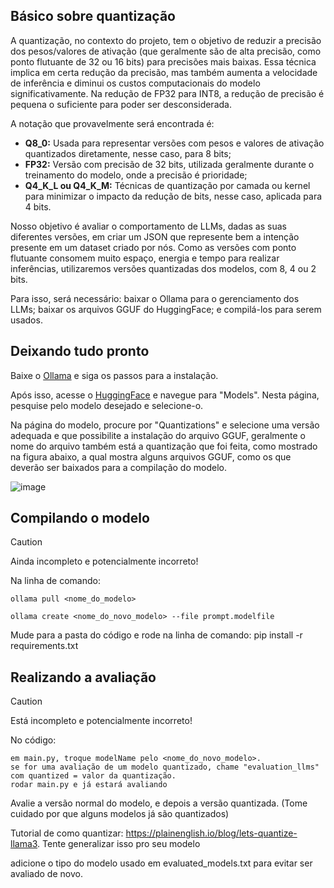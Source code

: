## Básico sobre quantização

A quantização, no contexto do projeto, tem o objetivo de reduzir a precisão dos pesos/valores de ativação
(que geralmente são de alta precisão, como ponto flutuante de 32 ou 16 bits) para precisões mais baixas.
Essa técnica implica em certa redução da precisão, mas também aumenta a velocidade de inferência e diminui os custos
computacionais do modelo significativamente. Na redução de FP32 para INT8, a redução de precisão é pequena
o suficiente para poder ser desconsiderada.

A notação que provavelmente será encontrada é:

- **Q8_0:** Usada para representar versões com pesos e valores de ativação quantizados diretamente, nesse caso, para 8 bits;
- **FP32:** Versão com precisão de 32 bits, utilizada geralmente durante o treinamento do modelo, onde a precisão é prioridade;
- **Q4_K_L ou Q4_K_M:** Técnicas de quantização por camada ou kernel para minimizar o impacto da redução de bits, nesse caso, aplicada para 4 bits.

Nosso objetivo é avaliar o comportamento de LLMs, dadas as suas diferentes versões, em criar um JSON que represente
bem a intenção presente em um dataset criado por nós. Como as versões com ponto flutuante consomem muito espaço, energia e
tempo para realizar inferências, utilizaremos versões quantizadas dos modelos, com 8, 4 ou 2 bits.

Para isso, será necessário: baixar o Ollama para o gerenciamento dos LLMs; baixar os arquivos GGUF do HuggingFace; e compilá-los para serem usados.

## Deixando tudo pronto

Baixe o [Ollama](https://ollama.com/download) e siga os passos para a instalação.

Após isso, acesse o [HuggingFace](https://huggingface.co/) e navegue para "Models". Nesta página, pesquise pelo modelo desejado e selecione-o.

Na página do modelo, procure por "Quantizations" e selecione uma versão adequada e que possibilite a instalação do arquivo GGUF, geralmente o
nome do arquivo também está a quantização que foi feita, como mostrado na figura abaixo, a qual mostra alguns arquivos GGUF, como os que deverão
ser baixados para a compilação do modelo.

![image](https://github.com/user-attachments/assets/919bbf9c-d609-408c-98af-bd0fc8c5a89b)

## Compilando o modelo

> [!CAUTION]
> Ainda incompleto e potencialmente incorreto!

Na linha de comando:

    ollama pull <nome_do_modelo>
  
    ollama create <nome_do_novo_modelo> --file prompt.modelfile
  
Mude para a pasta do código e rode na linha de comando: pip install -r requirements.txt

## Realizando a avaliação

>[!CAUTION]
> Está incompleto e potencialmente incorreto!

No código:

    em main.py, troque modelName pelo <nome_do_novo_modelo>.
    se for uma avaliação de um modelo quantizado, chame "evaluation_llms" com quantized = valor da quantização.
    rodar main.py e já estará avaliando


Avalie a versão normal do modelo, e depois a versão quantizada. (Tome cuidado por que alguns modelos já são quantizados)


Tutorial de como quantizar: https://plainenglish.io/blog/lets-quantize-llama3. Tente generalizar isso pro seu modelo


adicione o tipo do modelo usado em evaluated_models.txt para evitar ser avaliado de novo.

